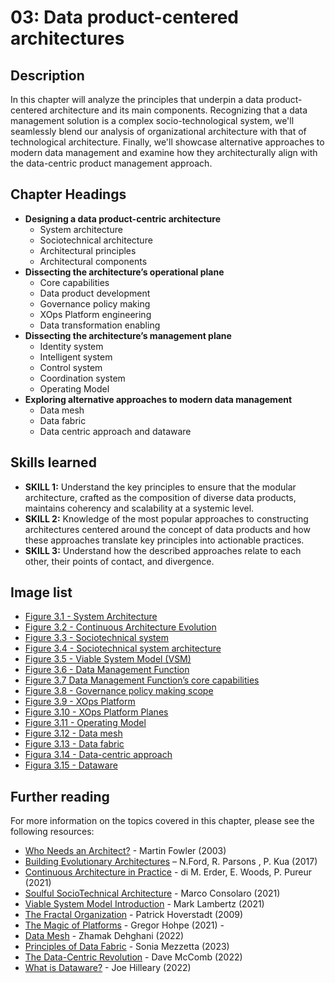 # 03: Data product-centered architectures

## Description
In this chapter will analyze the principles that underpin a data product-centered architecture and its main components. 
Recognizing that a data management solution is a complex socio-technological system, we'll seamlessly blend our analysis of organizational architecture with that of technological architecture. 
Finally, we'll showcase alternative approaches to modern data management and examine how they architecturally align with the data-centric product management approach. 

## Chapter Headings  
* **Designing a data product-centric architecture**
  * System architecture 
  * Sociotechnical architecture 
  * Architectural principles 
  * Architectural components 
* **Dissecting the architecture’s operational plane**
  * Core capabilities 
  * Data product development 
  * Governance policy making
  * XOps Platform engineering 
  * Data transformation enabling 
* **Dissecting the architecture’s management plane**
  * Identity system
  * Intelligent system 
  * Control system 
  * Coordination system
  * Operating Model 
* **Exploring alternative approaches to modern data management**
  * Data mesh
  * Data fabric
  * Data centric approach and dataware 
 
## Skills learned
* **SKILL 1:** Understand the key principles to ensure that the modular architecture, crafted as the composition of diverse data products, maintains coherency and scalability at a systemic level. 
* **SKILL 2:** Knowledge of the most popular approaches to constructing architectures centered around the concept of data products and how these approaches translate key principles into actionable practices. 
* **SKILL 3:** Understand how the described approaches relate to each other, their points of contact, and divergence. 
 

## Image list
* [Figure 3.1 - System Architecture](./images/chapter-03-Fig-01-System-architecture.png)
* [Figure 3.2 - Continuous Architecture Evolution](./images/chapter-03-Fig-02-Continous-architecture.png)
* [Figure 3.3 - Sociotechnical system](./images/chapter-03-Fig-03-Sociotechnical-systems.png)
* [Figure 3.4 - Sociotechnical system architecture](./images/chapter-03-Fig-04-Sociotechnical-system-architecture.png)
* [Figure 3.5 - Viable System Model (VSM)](./images/chapter-03-Fig-05-S-Viable-system-model.png)
* [Figure 3.6 - Data Management Function](./images/chapter-03-Fig-06-Data-management-function.png)
* [Figure 3.7 Data Management Function’s core capabilities](./images/chapter-03-Fig-07-Operational-plane.png)
* [Figure 3.8 - Governance policy making scope](./images/chapter-03-Fig-08-Governance-policy-scope.png)
* [Figure 3.9 - XOps Platform](./images/chapter-03-Fig-09-Xops-platform.png)
* [Figure 3.10 - XOps Platform Planes](./images/chapter-03-Fig-10-Xops-platform-planes.png)
* [Figure 3.11 - Operating Model](./images/chapter-03-Fig-11-Operational-model.png)
* [Figure 3.12 - Data mesh](./images/chapter-03-Fig-12-Data-mesh.png)
* [Figure 3.13 - Data fabric](./images/chapter-03-Fig-13-Data-fabric.png)
* [Figura 3.14 - Data-centric approach](./images/chapter-03-Fig-14-Data-centric.png)
* [Figura 3.15 - Dataware](./images/chapter-03-Fig-15-Dataware.png)

## Further reading 
For more information on the topics covered in this chapter, please see the following resources: 

* [Who Needs an Architect?](https://martinfowler.com/ieeeSoftware/whoNeedsArchitect.pdf ) - Martin Fowler (2003) 
* [Building Evolutionary Architectures](https://www.amazon.it/Building-Evolutionary-Architectures-Support-Constant/dp/1491986360/ ) – N.Ford, R. Parsons , P. Kua (2017) 
* [Continuous Architecture in Practice](https://www.amazon.it/Continuous-Architecture-Practice-Software-Agility/dp/0136523560 ) - di M. Erder, E. Woods, P. Pureur (2021) 
* [Soulful SocioTechnical Architecture](https://www.youtube.com/watch?v=uGggRmBwKK0 ) - Marco Consolaro (2021)
* [Viable System Model Introduction](https://www.youtube.com/playlist?list=PLgCHVSvQeueVok0dbWIqOeBFOrTugsXmm) - Mark Lambertz (2021)  
* [The Fractal Organization](https://www.amazon.it/Fractal-Organization-Creating-Sustainable-Organizations/dp/0470060565) - Patrick Hoverstadt (2009)  
* [The Magic of Platforms](https://www.youtube.com/watch?v=DgsIDqkvLME) - Gregor Hohpe (2021) -  
* [Data Mesh](https://www.amazon.it/Data-Mesh-Delivering-Data-driven-Value/dp/1492092398/) - Zhamak Dehghani (2022)  
* [Principles of Data Fabric](https://www.amazon.it/Principles-Data-Fabric-organization-implementing/dp/1804615226/) - Sonia Mezzetta (2023)  
* [The Data-Centric Revolution](https://www.amazon.it/Data-Centric-Revolution-Restoring-Enterprise-Information/dp/1634625404) - Dave McComb (2022)  
* [What is Dataware?](https://cinchy.com/blog/what-is-dataware) - Joe Hilleary (2022) 
